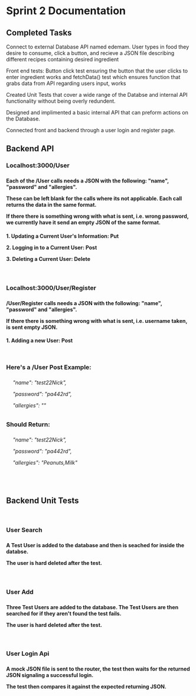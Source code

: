 <h1>Sprint 2 Documentation</h1>

<h2>Completed Tasks</h2>
<p>Connect to external Database API named edemam. User types in food they desire to consume, click a button, and recieve a JSON file describing different recipes containing desired ingredient</p>
<p>Front end tests: Button click test ensuring the button that the user clicks to enter ingredient works and fetchData() test which ensures function that grabs data from API regarding users input, works</p>
<p>Created Unit Tests that cover a wide range of the Databse and internal API functionality without being overly redundent.</p>
<p>Designed and implimented a basic internal API that can preform actions on the Database.</p>
<p>Connected front and backend through a user login and register page.</p>


<h2>Backend API</h2>
<h3>Localhost:3000/User<h3>
<h4> Each of the /User calls needs a JSON with the following: "name", "password" and "allergies".</p>
These can be left blank for the calls where its not applicable. Each call returns the data in the same format. </p>
If there there is something wrong with what is sent, i.e. wrong password, we currently have it send an empty JSON of the same format.<h4></p>
<p>1. Updating a Current User's Information: Put</p>
<p>2. Logging in to a Current User: Post</p>
<p>3. Deleting a Current User: Delete</p><h5>
<br>
<p><h3>Localhost:3000/User/Register<h3>
<h4>/User/Register calls needs a JSON with the following: "name", "password" and "allergies".</p>
If there there is something wrong with what is sent, i.e. username taken, is sent empty JSON.<h4></p>
<p>1. Adding a new User: Post</p>
<br>
<h3><p>Here's a /User Post Example:<h3></p>
<h6>
<p>&emsp;   "name": "test22Nick",</p>
<p>&emsp;    "password": "pa442rd",</p>
<p>&emsp;    "allergies": ""<h6></p>
<h3><p>Should Return:<h3></p>
<h6>
<p>&emsp;   "name": "test22Nick",</p>
<p>&emsp;    "password": "pa442rd",</p>
<p>&emsp;    "allergies": "Peanuts,Milk"<h6></p>
 <br>
<h2>Backend Unit Tests</h2>
  <br>
<h3>User Search<h3>
<h4>A Test User is added to the database and then is seached for inside the databse.</p>
<p>The user is hard deleted after the test.<h4></p>
  <br>
<h3>User Add<h3>
<h4>Three Test Users are added to the database. The Test Users are then searched for if they aren't found the test fails.</p>
<p>The user is hard deleted after the test.<h4></p>
  <br>
<h3>User Login Api<h3>
<h4>A mock JSON file is sent to the router, the test then waits for the returned JSON signaling a successful login.</p>
<p>The test then compares it against the expected returning JSON.<h4></p>
